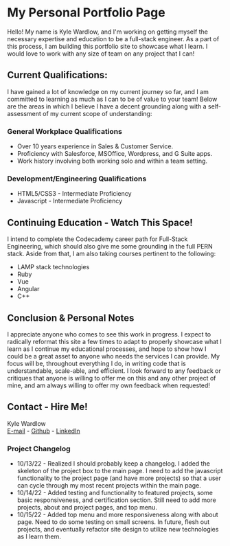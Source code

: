 # My Personal Portfolio Page

Hello! My name is Kyle Wardlow, and I'm working on getting myself the necessary expertise and education to be a full-stack engineer. As a part of this process, I am building this portfolio site to showcase what I learn. I would love to work with any size of team on any project that I can!

## Current Qualifications:

I have gained a lot of knowledge on my current journey so far, and I am committed to learning as much as I can to be of value to your team! Below are the areas in which I believe I have a decent grounding along with a self-assessment of my current scope of understanding:

### General Workplace Qualifications

+ Over 10 years experience in Sales & Customer Service.
+ Proficiency with Salesforce, MSOffice, Wordpress, and G Suite apps.
+ Work history involving both working solo and within a team setting.

### Development/Engineering Qualifications
+ HTML5/CSS3 - Intermediate Proficiency
+ Javascript - Intermediate Proficiency

## Continuing Education - Watch This Space!

I intend to complete the Codecademy career path for Full-Stack Engineering, which should also give me some grounding in the full PERN stack. Aside from that, I am also taking courses pertinent to the following:

+ LAMP stack technologies
+ Ruby
+ Vue
+ Angular
+ C++

## Conclusion & Personal Notes

I appreciate anyone who comes to see this work in progress. I expect to radically reformat this site a few times to adapt to properly showcase what I learn as I continue my educational processes, and hope to show how I could be a great asset to anyone who needs the services I can provide. My focus will be, throughout everything I do, in writing code that is understandable, scale-able, and efficient. I look forward to any feedback or critiques that anyone is willing to offer me on this and any other project of mine, and am always willing to offer my own feedback when requested!

## Contact - Hire Me!

Kyle Wardlow  
[E-mail](mailto:kyle@kylewardlow.com) - [Github](https://github.com/kwardlowdev) - [LinkedIn](https://www.linkedin.com/in/kwardlow/)  

### Project Changelog 
+ 10/13/22 - Realized I should probably keep a changelog. I added the skeleton of the project box to the main page. I need to add the javascript functionality to the project page (and have more projects) so that a user can cycle through my most recent projects within the main page.  
+ 10/14/22 - Added testing and functionality to featured projects, some basic responsiveness, and certification section. Still need to add more projects, about and project pages, and top menu.
+ 10/15/22 - Added top menu and more responsiveness along with about page. Need to do some testing on small screens. In future, flesh out projects, and eventually refactor site design to utilize new technologies as I learn them.